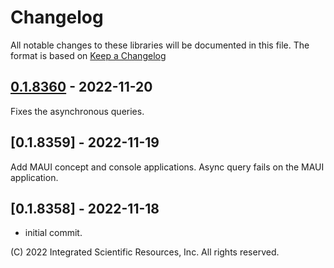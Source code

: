 # Changelog
All notable changes to these libraries will be documented in this file.
The format is based on [Keep a Changelog](https://keepachangelog.com/en/1.0.0/)

## [0.1.8360] - 2022-11-20
Fixes the asynchronous queries.

## [0.1.8359] - 2022-11-19
Add MAUI concept and console applications. Async query fails on the MAUI application.

## [0.1.8358] - 2022-11-18
* initial commit.

\(C\) 2022 Integrated Scientific Resources, Inc. All rights reserved.

[0.1.8360]: https://github.com/ATECoder/dn.iot.tcp

